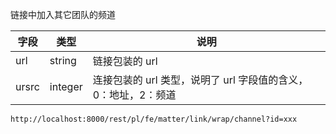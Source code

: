 链接中加入其它团队的频道

| 字段  | 类型    | 说明                                                           |
| ----- | ------- | -------------------------------------------------------------- |
| url   | string  | 链接包装的 url                                                 |
| ursrc | integer | 连接包装的 url 类型，说明了 url 字段值的含义，0：地址，2：频道 |

```
http://localhost:8000/rest/pl/fe/matter/link/wrap/channel?id=xxx
```

